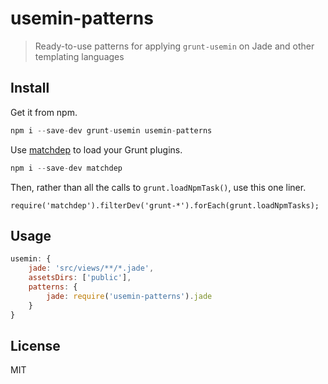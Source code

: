 # usemin-patterns

> Ready-to-use patterns for applying `grunt-usemin` on Jade and other templating languages

## Install

Get it from npm.

```js
npm i --save-dev grunt-usemin usemin-patterns
```

Use [matchdep](https://github.com/tkellen/node-matchdep) to load your Grunt plugins.

```js
npm i --save-dev matchdep
```

Then, rather than all the calls to `grunt.loadNpmTask()`, use this one liner.

```
require('matchdep').filterDev('grunt-*').forEach(grunt.loadNpmTasks);
```

## Usage

```js
usemin: {
    jade: 'src/views/**/*.jade',
    assetsDirs: ['public'],
    patterns: {
        jade: require('usemin-patterns').jade
    }
}
```

## License

MIT
